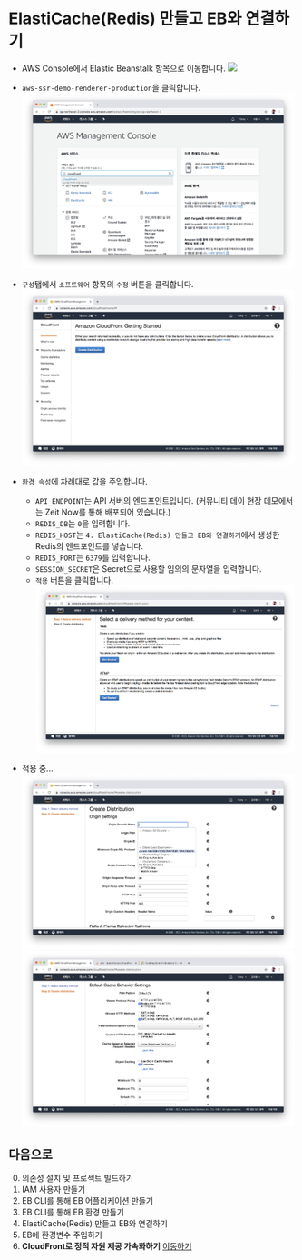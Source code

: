 # ElastiCache(Redis) 만들고 EB와 연결하기
- AWS Console에서 Elastic Beanstalk 항목으로 이동합니다.
  ![](./images/screenshot-0.png)

- `aws-ssr-demo-renderer-production`을 클릭합니다.
  ![](./images/screenshot-1.png)

- `구성`탭에서 `소프트웨어` 항목의 `수정` 버튼을 클릭합니다.
  ![](./images/screenshot-2.png)

- `환경 속성`에 차례대로 값을 주입합니다.
  - `API_ENDPOINT`는 API 서버의 엔드포인트입니다. (커뮤니티 데이 현장 데모에서는 Zeit Now를 통해 배포되어 있습니다.)
  - `REDIS_DB`는 `0`을 입력합니다.
  - `REDIS_HOST`는 `4. ElastiCache(Redis) 만들고 EB와 연결하기`에서 생성한 Redis의 엔드포인트를 넣습니다.
  - `REDIS_PORT`는 `6379`를 입력합니다.
  - `SESSION_SECRET`은 Secret으로 사용할 임의의 문자열을 입력합니다.
  - `적용` 버튼을 클릭합니다.
  ![](./images/screenshot-3.png)

- 적용 중...
  ![](./images/screenshot-4.png)
  ![](./images/screenshot-5.png)

## 다음으로
0. 의존성 설치 및 프로젝트 빌드하기
1. IAM 사용자 만들기
2. EB CLI를 통해 EB 어플리케이션 만들기
3. EB CLI를 통해 EB 환경 만들기
4. ElastiCache(Redis) 만들고 EB와 연결하기
5. EB에 환경변수 주입하기
6. **CloudFront로 정적 자원 제공 가속화하기** [이동하기](../documents/6_cloudfront/README.md)
